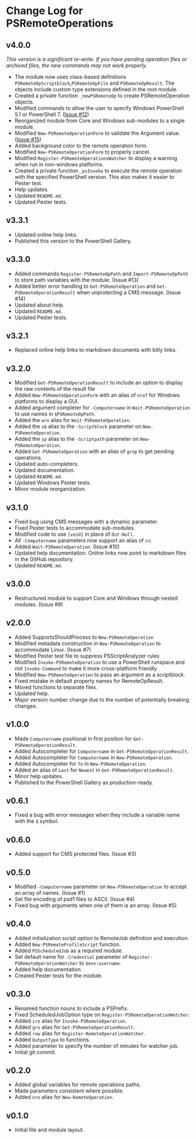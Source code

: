 # Change Log for PSRemoteOperations

## v4.0.0

*This version is a significant re-write. If you have pending operation files or archived files, the new commands may not work properly.*

+ The module now uses class-based definitions `PSRemoteOpScriptblock`,`PSRemoteOpFile` and `PSRemoteOpResult`. The objects include custom type extensions defined in the root module.
+ Created a private function `_newPSRemoteOp` to create PSRemoteOperation objects.
+ Modified commands to allow the user to specify Windows PowerShell 5.1 or PowerShell 7. ([Issue #12](https://github.com/jdhitsolutions/PSRemoteOperations/issues/12))
+ Reorganized module from Core and Windows sub-modules to a single module.
+ Modified `New-PSRemoteOperationForm` to validate the Argument value. ([Issue #15](https://github.com/jdhitsolutions/PSRemoteOperations/issues/15))
+ Added background color to the remote operation form.
+ Modified `New-PSRemoteOperationForm` to properly cancel.
+ Modified `Register-PSRemoteOperationsWatcher` to display a warning when run in non-windows platforms.
+ Created a private function `_psInvoke` to execute the remote operation with the specified PowerShell version. This also makes it easier to Pester test.
+ Help updates.
+ Updated `README.md`.
+ Updated Pester tests.

## v3.3.1

+ Updated online help links.
+ Published this version to the PowerShell Gallery.

## v3.3.0

+ Added commands `Register-PSRemoteOpPath` and `Import-PSRemoteOpPath` to store path variables with the module. (Issue #13)
+ Added better error handling to `Get-PSRemoteOperation` and `Get-PSRemoteOperationResult` when unprotecting a CMS message. (Issue #14)
+ Updated about help.
+ Updated `README.md`.
+ Updated Pester tests.

## v3.2.1

+ Replaced online help links to markdown documents with bitly links.

## v3.2.0

+ Modified `Get-PSRemoteOperationResult` to include an option to display the raw contents of the result file
+ Added `New-PSRemoteOperationForm` with an alias of `nrof` for Windows platforms to display a GUI.
+ Added argument completer for `-Computername` in `Wait-PSRemoteOperation` to use names in `$PSRemoteOpPath`.
+ Added the `wro` alias for `Wait-PSRemoteOperation`.
+ Added the `sb` alias to the `-Scriptblock` parameter on `New-PSRemoteOperation`.
+ Added the `sp` alias to the `-Scriptpath` parameter on `New-PSRemoteOperation`.
+ Added `Get-PSRemoteOperation` with an alias of `grop` to get pending operations.
+ Updated auto-completers.
+ Updated documentation.
+ Updated `README.md`.
+ Updated Windows Pester tests.
+ Minor module reorganization.

## v3.1.0

+ Fixed bug using CMS messages with a dynamic parameter.
+ Fixed Pester tests to accommodate sub-modules.
+ Modified code to use `[void]` in place of `Out-Null`.
+ All `-Computername` parameters now support an alias of `cn`.
+ Added `Wait-PSRemoteOperation`. (Issue #10)
+ Updated help documentation. Online links now point to markdown files in the GitHub repository.
+ Updated `README.md`.

## v3.0.0

+ Restructured module to support Core and Windows through nested modules. (Issue #9)

## v2.0.0

+ Added SupportsShouldProcess to `New-PSRemoteOperation`
+ Modified metadata construction in `New-PSRemoteOperation` to accommodate Linux. (Issue #7)
+ Modified Pester test file to suppress PSScriptAnalyzer rules
+ Modified `Invoke-PSRemoteOperation` to use a PowerShell runspace and not `Invoke-Command` to make it more cross-platform friendly
+ Modified `New-PSRemoteOperation` to pass an argument as a scriptblock.
+ Fixed mistake in default property names for RemoteOpResult.
+ Moved functions to separate files.
+ Updated help.
+ Major version number change due to the number of potentially breaking changes.

## v1.0.0

+ Made `Computername` positional in first position for `Get-PSRemoteOperationResult`.
+ Added Autocompleter for `Computername` in `Get-PSRemoteOperationResult`.
+ Added Autocompleter for `Computername` in `New-PSRemoteOperation`.
+ Added Autocompleter for `To` in `New-PSRemoteOperation`.
+ Added an alias of `Last` for `Newest` in `Get-PSRemoteOperationResult`.
+ Minor help updates.
+ Published to the PowerShell Gallery as production-ready.

## v0.6.1

+ Fixed a bug with error messages when they include a variable name with the `$` symbol.

## v0.6.0

+ Added support for CMS protected files. (Issue #3)

## v0.5.0

+ Modified `-Computername` parameter on `New-PSRemoteOperation` to accept an array of names. (Issue #1)
+ Set file encoding of psd1 files to ASCII. (Issue #4)
+ Fixed bug with arguments when one of them is an array. (Issue #5)

## v0.4.0

+ Added initialization script option to RemoteJob definition and execution.
+ Added `New-PSRemoteProfileScript` function.
+ Added `PSScheduledJob` as a required module.
+ Set default name for `-Credential` parameter of `Register-PSRemoteOperationWatcher` to `$env:username`.
+ Added help documentation.
+ Created Pester tests for the module.

## v0.3.0

+ Renamed function nouns to include a PSPrefix.
+ Fixed ScheduledJobOption type on `Register-PSRemoteOperationWatcher`.
+ Added `iro` alias for `Invoke-PSRemoteOperation`.
+ Added `gro` alias for `Get-PSRemoteOperationResult`.
+ Added `row` alias for `Register-RemoteOperationWatcher`.
+ Added `OutputType` to functions.
+ Added parameter to specify the number of minutes for watcher job.
+ Initial git commit.

## v0.2.0

+ Added global variables for remote operations paths.
+ Made parameters consistent where possible.
+ Added `nro` alias for `New-RemoteOperation`.

## v0.1.0

+ Initial file and module layout.
